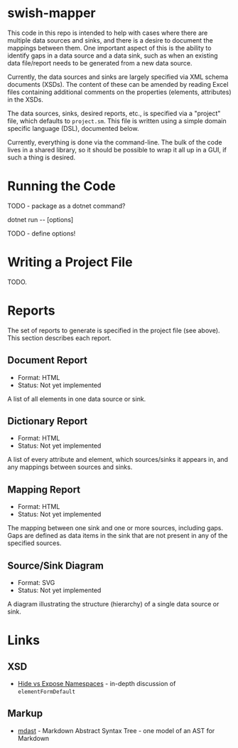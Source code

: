 # swish-mapper

This code in this repo is intended to help with cases where there are multiple data sources
and sinks, and there is a desire to document the mappings between them. One important aspect
of this is the ability to identify gaps in a data source and a data sink, such as when an
existing data file/report needs to be generated from a new data source.

Currently, the data sources and sinks are largely specified via XML schema documents (XSDs).
The content of these can be amended by reading Excel files containing additional comments
on the properties (elements, attributes) in the XSDs.

The data sources, sinks, desired reports, etc., is specified via a "project" file, which
defaults to `project.sm`. This file is written using a simple domain specific language (DSL),
documented below.

Currently, everything is done via the command-line.
The bulk of the code lives in a shared library, so it should be possible to wrap it all up
in a GUI, if such a thing is desired.


# Running the Code

TODO - package as a dotnet command?

dotnet run -- [options]

TODO - define options!


# Writing a Project File

TODO.


# Reports

The set of reports to generate is specified in the project file (see above).
This section describes each report.

## Document Report

* Format: HTML
* Status: Not yet implemented

A list of all elements in one data source or sink.


## Dictionary Report

* Format: HTML
* Status: Not yet implemented

A list of every attribute and element, which sources/sinks it appears in, and
any mappings between sources and sinks.


## Mapping Report

* Format: HTML
* Status: Not yet implemented

The mapping between one sink and one or more sources, including gaps.
Gaps are defined as data items in the sink that are not present in any of the
specified sources.


## Source/Sink Diagram

* Format: SVG
* Status: Not yet implemented

A diagram illustrating the structure (hierarchy) of a single data source or sink.


# Links

## XSD

* [Hide vs Expose Namespaces](http://www.xfront.com/HideVersusExpose.html) - in-depth discussion of `elementFormDefault`

## Markup

* [mdast](https://github.com/syntax-tree/mdast) - Markdown Abstract Syntax Tree - one model of an AST for Markdown

